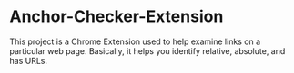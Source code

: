 # Anchor-Checker-Extension

This project is a Chrome Extension used to help examine links on a particular web page. Basically, it helps you identify relative, absolute, and has URLs.
